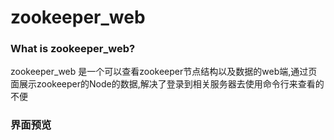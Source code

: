 # zookeeper_web

### What is zookeeper_web?

zookeeper_web 是一个可以查看zookeeper节点结构以及数据的web端,通过页面展示zookeeper的Node的数据,解决了登录到相关服务器去使用命令行来查看的不便

### 界面预览

